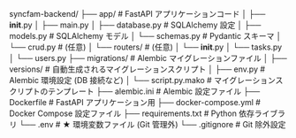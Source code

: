syncfam-backend/
├── app/ # FastAPI アプリケーションコード
│ ├── **init**.py
│ ├── main.py
│ ├── database.py # SQLAlchemy 設定
│ ├── models.py # SQLAlchemy モデル
│ └── schemas.py # Pydantic スキーマ
│ └── crud.py # (任意)
│ └── routers/ # (任意)
│ └── **init**.py
│ └── tasks.py
│ └── users.py
├── migrations/ # Alembic マイグレーションファイル
│ ├── versions/ # 自動生成されるマイグレーションスクリプト
│ ├── env.py # Alembic 環境設定 (DB 接続など)
│ └── script.py.mako # マイグレーションスクリプトのテンプレート
├── alembic.ini # Alembic 設定ファイル
├── Dockerfile # FastAPI アプリケーション用
├── docker-compose.yml # Docker Compose 設定ファイル
├── requirements.txt # Python 依存ライブラリ
└── .env # ★ 環境変数ファイル (Git 管理外)
└── .gitignore # Git 除外設定
